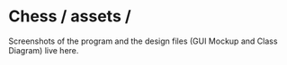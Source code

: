 # Chess / assets /

Screenshots of the program and the design files (GUI Mockup and Class Diagram) live here.
